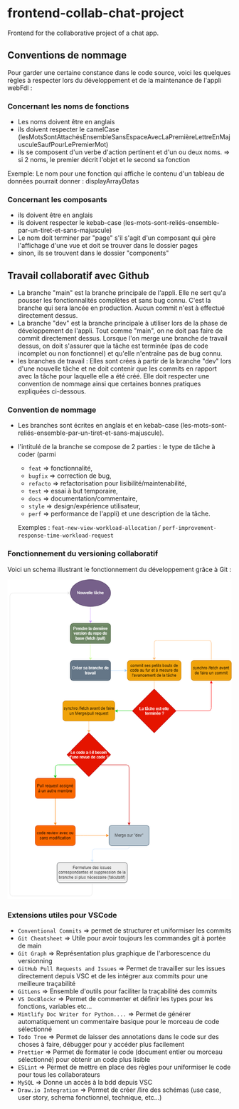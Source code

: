 # frontend-collab-chat-project
Frontend for the collaborative project of a chat app.


## Conventions de nommage

Pour garder une certaine constance dans le code source, voici les quelques règles à respecter lors du développement et de la maintenance de l'appli webFdl :
### Concernant les noms de fonctions 
- Les noms doivent être en anglais
- ils doivent respecter le camelCase (lesMotsSontAttachésEnsembleSansEspaceAvecLaPremièreLettreEnMajusculeSaufPourLePremierMot)
- ils se composent d'un verbe d'action pertinent et d'un ou deux noms.
  => si 2 noms, le premier décrit l'objet et le second sa fonction

Exemple: Le nom pour une fonction qui affiche le contenu d'un tableau de données pourrait donner : displayArrayDatas

### Concernant les composants
- ils doivent être en anglais
- ils doivent respecter le kebab-case (les-mots-sont-reliés-ensemble-par-un-tiret-et-sans-majuscule)
- Le nom doit terminer par "page" s'il s'agit d'un composant qui gère l'affichage d'une vue et doit se trouver dans le dossier pages
- sinon, ils se trouvent dans le dossier "components"

## Travail collaboratif avec Github
- La branche "main" est la branche principale de l'appli. Elle ne sert qu'a pousser les fonctionnalités complètes et sans bug connu. C'est la branche qui sera lancée en production. Aucun commit n'est à effectué directement dessus.
- La branche "dev" est la branche principale à utiliser lors de la phase de développement de l'appli. Tout comme "main", on ne doit pas faire de commit directement dessus. Lorsque l'on merge une branche de travail dessus, on doit s'assurer que la tâche est terminée (pas de code incomplet ou non fonctionnel) et qu'elle n'entraîne pas de bug connu.
- les branches de travail : Elles sont crées à partir de la branche "dev" lors d'une nouvelle tâche et ne doit contenir que les commits en rapport avec la tâche pour laquelle elle a été créé. Elle doit respecter une convention de nommage ainsi que certaines bonnes pratiques expliquées ci-dessous.
### Convention de nommage
- Les branches sont écrites en anglais et en kebab-case (les-mots-sont-reliés-ensemble-par-un-tiret-et-sans-majuscule).
- l'intitulé de la branche se compose de 2 parties : le type de tâche à coder (parmi 
    - ``feat`` => fonctionnalité,
    -  ``bugfix`` => correction de bug,
    -  ``refacto`` => refactorisation pour lisibilité/maintenabilité,
    -  ``test`` => essai à but temporaire,
    -  ``docs`` => documentation/commentaire,
    -  ``style`` => design/expérience utilisateur,
    -  ``perf`` => performance de l'appli) 
    et une description de la tâche. 
    
    Exemples : ``feat-new-view-workload-allocation`` / ``perf-improvement-response-time-workload-request``

### Fonctionnement du versioning collaboratif
Voici un schema illustrant le fonctionnement du développement grâce à Git :
<p align="center"><img src="./schemas.png" alt="Schémas collab'"></p>

### Extensions utiles pour VSCode
- ``Conventional Commits`` => permet de structurer et uniformiser les commits
- ``Git Cheatsheet`` => Utile pour avoir toujours les commandes git à portée de main
- ``Git Graph`` => Représentation plus graphique de l'arborescence du versionning
- ``GitHub Pull Requests and Issues`` => Permet de travailler sur les issues directement depuis VSC et de les intégrer aux commits pour une meilleure traçabilité
- ``GitLens`` => Ensemble d'outils pour faciliter la traçabilité des commits 
- ``VS DocBlockr`` => Permet de commenter et définir les types pour les fonctions, variables etc...
- ``Mintlify Doc Writer for Python....`` => Permet de générer automatiquement un commentaire basique pour le morceau de code sélectionné
- ``Todo Tree`` => Permet de laisser des annotations dans le code sur des choses à faire, débugger pour y accéder plus facilement
- ``Prettier`` => Permet de formater le code (document entier ou morceau sélectionné) pour obtenir un code plus lisible
- ``ESLint`` => Permet de mettre en place des règles pour uniformiser le code pour tous les collaborateurs
- ``MySQL`` => Donne un accès à la bdd depuis VSC
- ``Draw.io Integration`` => Permet de créer /lire des schémas (use case, user story, schema fonctionnel, technique, etc...)
